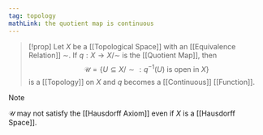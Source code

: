 ```yaml
---
tag: topology
mathLink: the quotient map is continuous
---
```

>[!prop]
>Let $X$ be a [[Topological Space]] with an [[Equivalence Relation]] $\sim$. If $q:X \rightarrow X/\sim$ is the [[Quotient Map]], then $$\mathcal{U}=\{U\subseteq X/\sim:q^{-1}(U)\text{ is open in }X\}$$is a [[Topology]] on $X$ and $q$ becomes a [[Continuous]] [[Function]].

>[!note]
$\mathcal{U}$ may not satisfy the [[Hausdorff Axiom]] even if $X$ is a [[Hausdorff Space]].

